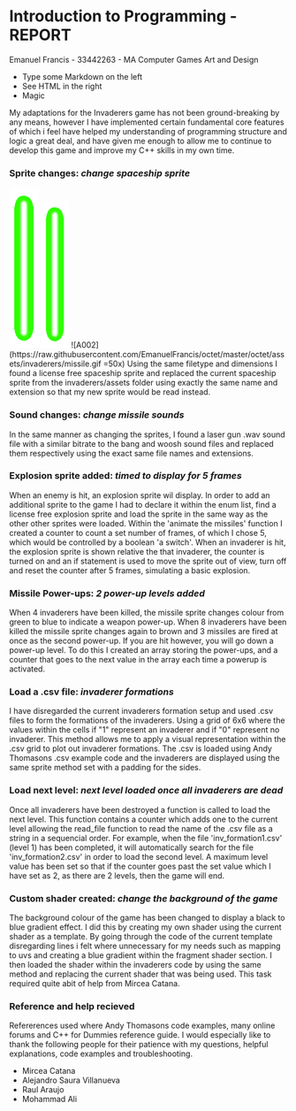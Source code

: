 # Introduction to Programming - REPORT

Emanuel Francis - 33442263 - MA Computer Games Art and Design

  - Type some Markdown on the left
  - See HTML in the right
  - Magic


My adaptations for the Invaderers game has not been ground-breaking by any means, however I have 
implemented certain fundamental core features of which i feel have helped my understanding of programming 
structure and logic a great deal, and have given me enough to allow me to continue to develop this game and improve my C++ 
skills in my own time.

### Sprite changes: *change spaceship sprite*
<img src="https://raw.githubusercontent.com/EmanuelFrancis/octet/master/octet/assets/invaderers/missile.gif">
<img src="https://raw.githubusercontent.com/EmanuelFrancis/octet/master/octet/assets/invaderers/missile.gif" width="50px">
![A002](https://raw.githubusercontent.com/EmanuelFrancis/octet/master/octet/assets/invaderers/missile.gif =50x)
Using the same filetype and dimensions I found a license free spaceship sprite and replaced the current spaceship sprite from the invaderers/assets folder using exactly the same name and extension so that my new sprite would be read instead.


### Sound changes: *change missile sounds*
In the same manner as changing the sprites, I found a laser gun .wav sound file with a similar bitrate to the bang and woosh sound files and replaced them respectively using the exact same file names and extensions.

### Explosion sprite added: *timed to display for 5 frames*
When an enemy is hit, an explosion sprite wil display. In order to add an additional sprite to the game I had to declare it within the enum list, find a license free explosion sprite and load the sprite in the same way as the other other sprites were loaded. Within the 'animate the missiles' function I created a counter to count a set number of frames, of which I chose 5, which would be controlled by a boolean 'a switch'. When an invaderer is hit, the explosion sprite is shown relative the that invaderer, the counter is turned on and an if statement is used to move the sprite out of view, turn off and reset the counter after 5 frames, simulating a basic explosion.

### Missile Power-ups: *2 power-up levels added*
When 4 invaderers have been killed, the missile sprite changes colour from green to blue to indicate a weapon power-up. When 8 invaderers have been killed the missile sprite changes again to brown and 3 missiles are fired at once as the second power-up. If you are hit however, you will go down a power-up level. To do this I created an array storing the power-ups, and a counter that goes to the next value in the array each time a powerup is activated.

### Load a .csv file: *invaderer formations*
I have disregarded the current invaderers formation setup and used .csv files to form the formations of the invaderers. Using a grid of 6x6 where the values within the cells if "1" represent an invaderer and if "0" represent no invaderer. This method allows me to apply a visual representation within the .csv grid to plot out invaderer formations. The .csv is loaded using Andy Thomasons .csv example code and the invaderers are displayed using the same sprite method set with a padding for the sides. 

### Load next level: *next level loaded once all invaderers are dead*
Once all invaderers have been destroyed a function is called to load the next level. This function contains a counter which adds one to the current level allowing the read_file function to read the name of the .csv file as a string in a sequencial order. For example, when the file 'inv_formation1.csv' (level 1) has been completed, it will automatically search for the file 'inv_formation2.csv' in order to load the second level. A maximum level value has been set so that if the counter goes past the set value which I have set as 2, as there are 2 levels, then the game will end.

### Custom shader created: *change the background of the game*
The background colour of the game has been changed to display a black to blue gradient effect. I did this by creating my own shader using the current shader as a template. By going through the code of the current template disregarding lines i felt where unnecessary for my needs such as mapping to uvs and creating a blue gradient within the fragment shader section. I then loaded the shader within the invaderers code by using the same method and replacing the current shader that was being used. This task required quite abit of help from Mircea Catana. 

### Reference and help recieved
Refererences used where Andy Thomasons code examples, many online forums and C++ for Dummies reference guide.
I would especially like to thank the following people for their patience with my questions, helpful explanations, code examples and troubleshooting.

* Mircea Catana
* Alejandro Saura Villanueva
* Raul Araujo
* Mohammad Ali